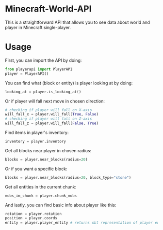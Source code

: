 # Minecraft-World-API

This is a straightforward API that allows you to see data about world and player in Minecraft single-player.

# Usage

First, you can import the API by doing:

```python
from playerapi import PlayerAPI
player = PlayerAPI()
```

You can find what (block or entity) is player looking at by doing:


```python
looking_at = player.is_looking_at()
```

Or if player will fall next move in chosen direction:
```python
# checking if player will fall on X-axis
will_fall_x = player.will_fall(True, False)
# checking if player will fall on Z-axis
will_fall_z = player.will_fall(False, True)
```
Find items in player's inventory:

```python
inventory = player.inventory
```

Get all blocks near player in chosen radius:

```python
blocks = player.near_blocks(radius=20)
```
Or if you want a specific block:
```python
blocks = player.near_blocks(radius=20, block_type="stone")
```

Get all entities in the current chunk:
```python
mobs_in_chunk = player.chunk_mobs
```

And lastly, you can find basic info about player like this:
```python
rotation = player.rotation
position = player.coords
entity = player.player_entity # returns nbt representation of player entity
```


